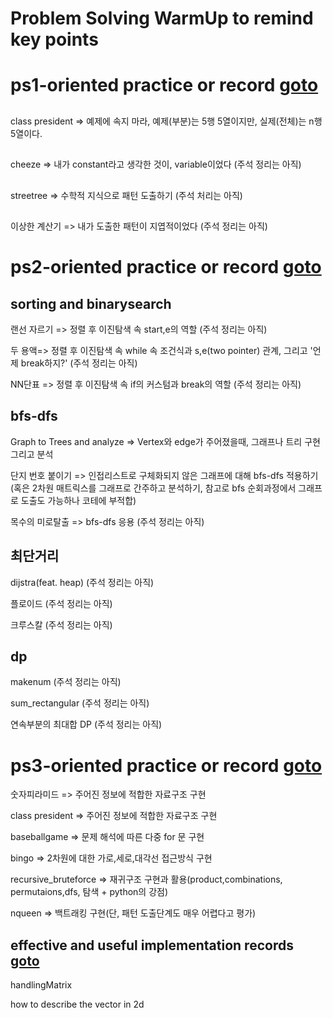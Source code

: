 # Problem Solving WarmUp to remind key points

# ps1-oriented practice or record [goto](https://github.com/devsacti/Algorithms-ProblemSolving/tree/main/ProblemSolving/PS-WarmUp/ps1)
##
class president => 예제에 속지 마라, 예제(부분)는 5행 5열이지만, 실제(전체)는 n행 5열이다.

## 
cheeze => 내가 constant라고 생각한 것이, variable이었다
(주석 정리는 아직)

##
streetree => 수학적 지식으로 패턴 도출하기
(주석 처리는 아직)

##
이상한 계산기 => 내가 도출한 패턴이 지엽적이었다
(주석 정리는 아직)

# ps2-oriented practice or record [goto](https://github.com/devsacti/Algorithms-ProblemSolving/tree/main/ProblemSolving/PS-WarmUp/ps2)
## sorting and binarysearch 

랜선 자르기 => 정렬 후 이진탐색 속 start,e의 역할
(주석 정리는 아직)

두 용액=> 정렬 후 이진탐색 속 while 속 조건식과 s,e(two pointer) 관계, 그리고 '언제 break하지?'
(주석 정리는 아직)

NN단표 => 정렬 후 이진탐색 속 if의 커스텀과 break의 역할
(주석 정리는 아직)

## bfs-dfs

Graph to Trees and analyze => Vertex와 edge가 주어졌을때, 그래프나 트리 구현 그리고 분석

단지 번호 붙이기 => 인접리스트로 구체화되지 않은 그래프에 대해 bfs-dfs 적용하기(혹은 2차원 매트릭스를 그래프로 간주하고 분석하기, 참고로 bfs 순회과정에서 그래프로 도출도 가능하나 코테에 부적합) 

목수의 미로탈출 => bfs-dfs 응용
(주석 정리는 아직)

## 최단거리
dijstra(feat. heap)
(주석 정리는 아직)

플로이드
(주석 정리는 아직)

크루스칼
(주석 정리는 아직)

## dp
makenum
(주석 정리는 아직)

sum_rectangular
(주석 정리는 아직)

연속부분의 최대합 DP
(주석 정리는 아직)

# ps3-oriented practice or record [goto](https://github.com/devsacti/Algorithms-ProblemSolving/tree/main/ProblemSolving/PS-WarmUp/ps3)

숫자피라미드 => 주어진 정보에 적합한 자료구조 구현

class president => 주어진 정보에 적합한 자료구조 구현

baseballgame => 문제 해석에 따른 다중 for 문 구현

bingo => 2차원에 대한 가로,세로,대각선 접근방식 구현

recursive_bruteforce => 재귀구조 구현과 활용(product,combinations, permutaions,dfs, 탐색 + python의 강점)

nqueen => 백트래킹 구현(단, 패턴 도출단계도 매우 어렵다고 평가)


## effective and useful implementation records [goto](https://github.com/devsacti/Algorithms-ProblemSolving/tree/main/ProblemSolving/PS-WarmUp/Useful_Impl_Records)

handlingMatrix

how to describe the vector in 2d


